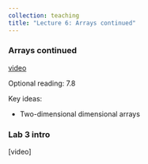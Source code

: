 ```yaml
---
collection: teaching
title: "Lecture 6: Arrays continued"
---
```


### Arrays continued
[video](https://youtu.be/CjYSiNl9HcA)

Optional reading: 7.8

Key ideas:
* Two-dimensional dimensional arrays

### Lab 3 intro
[video]
